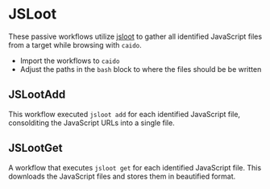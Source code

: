 # JSLoot


These passive workflows utilize [jsloot](https://github.com/bl155x0/jsloot) to gather all identified JavaScript files from a target while browsing with `caido`.

- Import the workflows to `caido` 
- Adjust the paths in the `bash` block to where the files should be be written

## JSLootAdd

This workflow executed `jsloot add` for each identified JavaScript file, consolditing the JavaScript URLs into a single file.

## JSLootGet

A workflow that executes `jsloot get` for each identified JavaScript file. This downloads the JavaScript files and stores them in beautified format.
